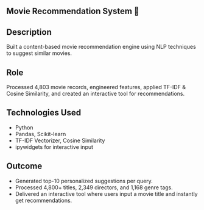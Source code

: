 
## Movie Recommendation System 🎥

## Description
Built a content-based movie recommendation engine using NLP techniques to suggest similar movies.

## Role
Processed 4,803 movie records, engineered features, applied TF-IDF & Cosine Similarity, and created an interactive tool for recommendations.

## Technologies Used
- Python
- Pandas, Scikit-learn
- TF-IDF Vectorizer, Cosine Similarity
- ipywidgets for interactive input

## Outcome
- Generated top-10 personalized suggestions per query.
- Processed 4,800+ titles, 2,349 directors, and 1,168 genre tags.
- Delivered an interactive tool where users input a movie title and instantly get recommendations.

